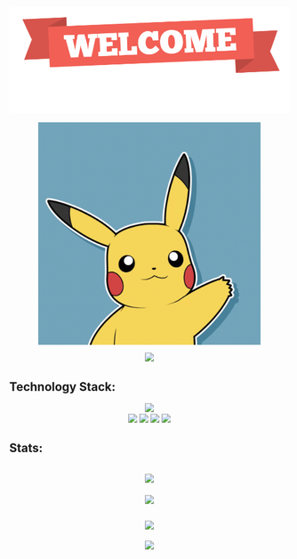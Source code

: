 <p align="center">
  <img src="https://github.com/axlrott/axlrott/blob/main/assets/welcome-profile.png">
</p>

<p align="center">
  <kbd>
    <img align="center" alt="waving" width="400" src="https://github.com/axlrott/axlrott/blob/main/assets/hello-pikachu.gif">
  </kbd>
</p>

<p align = "center">
 <img src="https://komarev.com/ghpvc/?username=Axl-91&color=blueviolet">
</p> 


<h2 align="left">Technology Stack: </h2>

<div align="center">
	<a href="https://skillicons.dev">
	  <img src="https://skillicons.dev/icons?i=elixir,rust,c,cpp,typescript,haskell,go,py,next,nest,rails,laravel,postgres,redis,docker,linux&perline=16" />
	</a>
	<br>
	<a href="https://fedoraproject.org/"><img width="55" src="https://github.com/user-attachments/assets/68a89fbf-eebd-44d7-b17a-e2dbde45dd78" /></a>
	<a href="https://zen-browser.app/"><img width="55" src="https://github.com/user-attachments/assets/44086966-ae1a-4dc5-b946-f962471372af" /></a>
	<a href="https://helix-editor.com/"><img width="55" src="https://avatars.githubusercontent.com/u/66235900?s=200&v=4" /></a>
	<a href="https://zellij.dev/"><img width="55" src="https://zellij.dev/img/logo.png" /></a>

</div>

<h2 align="left">Stats: </h2>

<p align="center">
  </br>
  <a href="https://git.io/streak-stats">
    <img src=https://github-readme-streak-stats-ecru-one.vercel.app/?user=Axl-91&theme=tokyonight&card_width=495&date_format=n%2Fj%5B%2FY%5D&count_private=true />
  </a>
   
  </br>
  </br>
  
   <a href="https://github.com/anuraghazra/github-readme-stats">
    <img align="center" src=https://github-readme-stats.vercel.app/api/top-langs/?username=Axl-91&langs_count=8&card_width=495&theme=tokyonight&hide=html,css,blade,Makefile,Dockerfile&count_private=true />
   </a>
</p>

<h2></h2>

<div align="center">
  <img src="https://leetcard.jacoblin.cool/AxlRott"/>
</div>

</br>
<div align="center">
  <kbd>
    <img src="https://forthebadge.com/images/badges/works-on-my-machine.svg"/>
  </kbd>
</div>
